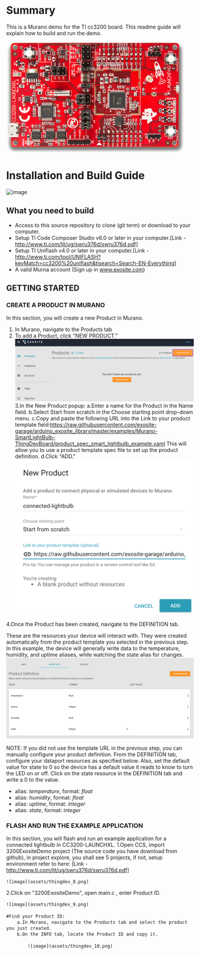 # Summary
This is a Murano demo for the TI cc3200 board. This readme guide will explain how to build and run the demo.  

![image](assets/cc3200lp.png)


# Installation and Build Guide
![image](assets/setup.JPG)

## What you need to build

* Access to this source repository to clone (git term) or download to your computer.
* Setup TI Code Composer Studio v6.0 or later in your computer.[Link - http://www.ti.com/lit/ug/swru376d/swru376d.pdf]
* Setup TI Uniflash v4.0 or later in your computer.[Link - http://www.ti.com/tool/UNIFLASH?keyMatch=cc3200%20uniflash&tisearch=Search-EN-Everything]
* A valid Murna account (Sign up in www.exosite.com)

## GETTING STARTED

### CREATE A PRODUCT IN MURANO

In this section, you will create a new Product in Murano.

1. In Murano, navigate to the Products tab
2. To add a Product, click "NEW PRODUCT."
![image](assets/thingdev_5.png)
3.In the New Product popup:
	a.Enter a name for the Product in the Name field.
	b.Select Start from scratch in the Choose starting point drop-down menu.
	c.Copy and paste the following URL into the Link to your product template field:https://raw.githubusercontent.com/exosite-garage/arduino_exosite_library/master/examples/Murano-SmartLightBulb-ThingDevBoard/product_spec_smart_lightbulb_example.yaml
		This will allow you to use a product template spec file to set up the product definition.
	d.Click "ADD."
	![image](assets/thingdev_6.png)

4.Once the Product has been created, navigate to the DEFINITION tab.

These are the resources your device will interact with. They were created automatically from the product template you selected in the previous step. In this example, the device will generally write data to the temperature, humidity, and uptime aliases, while watching the state alias for changes.
![image](assets/thingdev_7.png)

NOTE: If you did not use the template URL in the previous step, you can manually configure your product definition. From the DEFINITION tab, configure your dataport resources as specified below. Also, set the default value for state to 0 so the device has a default value it reads to know to turn the LED on or off. Click on the state resource in the DEFINITION tab and write a 0 to the value.

* alias: _temperature_, format: _float_
* alias: _humidity_, format: _float_
* alias: _uptime_, format: _integer_
* alias: _state_, format: _integer_

### FLASH AND RUN THE EXAMPLE APPLICATION

In this section, you will flash and run an example application for a connected lightbulb in CC3200-LAUNCHXL.
1.Open CCS, import 3200ExositeDemo project (The source code you have download from github), in project explore, you shall see 5 projects, if not, setup environment refer to here: [Link - http://www.ti.com/lit/ug/swru376d/swru376d.pdf]
	
	![image](assets/thingdev_8.png)
	
2.Click on "3200ExositeDemo", open main.c , enter Product ID.
	
	![image](assets/thingdev_9.png)
	
	#Find your Product ID:
		a.In Murano, navigate to the Products tab and select the product you just created.
		b.On the INFO tab, locate the Product ID and copy it.
			
			![image](assets/thingdev_10.png)


